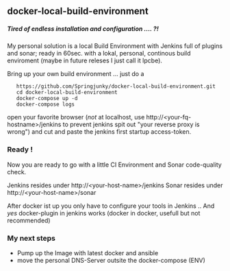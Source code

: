 ## docker-local-build-environment

##### Tired of endless installation and configuration .... ?! 

My personal solution is a local Build Environment with Jenkins full of plugins and sonar; ready in 60sec. with a
lokal, personal, continous build enviroment (maybe in future releses I just call it lpcbe).



Bring up your own build environment ... just do a
```
   https://github.com/Springjunky/docker-local-build-environment.git
   cd docker-local-build-environment
   docker-compose up -d
   docker-compose logs 
```
open your favorite browser (_not_ at localhost, use http\://\<your-fq-hostname\>/jenkins 
to prevent jenkins spit out "your reverse proxy is wrong")
and cut and paste the jenkins first startup access-token.

### Ready !

Now you are ready to go with a little CI Environment and Sonar code-quality check.

Jenkins resides under http\://\<your-host-name\>/jenkins
Sonar resides under http\://\<your-host-name\>/sonar

After docker ist up you only have to configure your tools in Jenkins
..
And _yes_ docker-plugin in jenkins works (docker in docker, usefull but not recommended)


### My next steps

* Pump up the Image with latest docker and ansible
* move the personal DNS-Server outsite the docker-compose (ENV)

